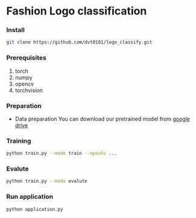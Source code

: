 # Fashion Logo classification
### Install

```bash {.line-numbers}
git clone https://github.com/dvt0101/logo_classify.git

```

### Prerequisites  
 1. torch
 2. numpy
 3. opencv
 4. torchvision
 
### Preparation
- Data preparation
You can download our pretrained model from [google drive](https://drive.google.com/open?id=195Zn498Kdxm9ML_gW2dSw0sNwav2V9FL)

### Training 

```bash {.line-numbers}
python train.py --mode train --epochs ...

```
### Evalute

```bash {.line-numbers}
python train.py --mode evalute

```

### Run application

```bash {.line-numbers}
python application.py

```




  



